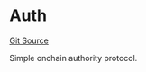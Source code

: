 # Auth
[Git Source](https://github.com/NaniDAO/accounts/blob/fd90579c871d0f59555da77a20211a8d3c53e980/src/authority/Auth.sol)

Simple onchain authority protocol.


